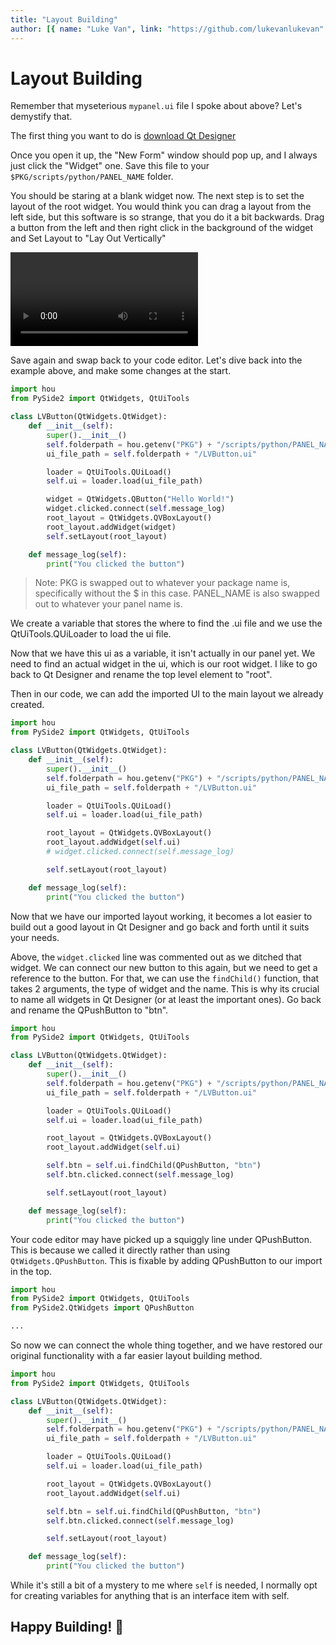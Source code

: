 ```yaml
---
title: "Layout Building"
author: [{ name: "Luke Van", link: "https://github.com/lukevanlukevan" }]
---
```


# Layout Building

Remember that myseterious `mypanel.ui` file I spoke about above? Let's demystify that.

The first thing you want to do is [download Qt Designer](https://build-system.fman.io/qt-designer-download)

Once you open it up, the "New Form" window should pop up, and I always just click the "Widget" one. Save this file to your `$PKG/scripts/python/PANEL_NAME` folder.

You should be staring at a blank widget now. The next step is to set the layout of the root widget. You would think you can drag a layout from the left side, but this software is so strange, that you do it a bit backwards. Drag a button from the left and then right click in the background of the widget and Set Layout to "Lay Out Vertically"

![](/img/LayoutBuilding/2.mp4)

Save again and swap back to your code editor. Let's dive back into the example above, and make some changes at the start.

```python
import hou
from PySide2 import QtWidgets, QtUiTools

class LVButton(QtWidgets.QtWidget):
	def __init__(self):
		super().__init__()
		self.folderpath = hou.getenv("PKG") + "/scripts/python/PANEL_NAME"
		ui_file_path = self.folderpath + "/LVButton.ui"

		loader = QtUiTools.QUiLoad()
		self.ui = loader.load(ui_file_path)

		widget = QtWidgets.QButton("Hello World!")
		widget.clicked.connect(self.message_log)
		root_layout = QtWidgets.QVBoxLayout()
		root_layout.addWidget(widget)
		self.setLayout(root_layout)

	def message_log(self):
		print("You clicked the button")
```

> Note: PKG is swapped out to whatever your package name is, specifically without the $ in this case. PANEL_NAME is also swapped out to whatever your panel name is.

We create a variable that stores the where to find the .ui file and we use the QtUiTools.QUiLoader to load the ui file.

Now that we have this ui as a variable, it isn't actually in our panel yet. We need to find an actual widget in the ui, which is our root widget. I like to go back to Qt Designer and rename the top level element to "root".

Then in our code, we can add the imported UI to the main layout we already created.

```python
import hou
from PySide2 import QtWidgets, QtUiTools

class LVButton(QtWidgets.QtWidget):
	def __init__(self):
		super().__init__()
		self.folderpath = hou.getenv("PKG") + "/scripts/python/PANEL_NAME"
		ui_file_path = self.folderpath + "/LVButton.ui"

		loader = QtUiTools.QUiLoad()
		self.ui = loader.load(ui_file_path)

		root_layout = QtWidgets.QVBoxLayout()
		root_layout.addWidget(self.ui)
		# widget.clicked.connect(self.message_log)

		self.setLayout(root_layout)

	def message_log(self):
		print("You clicked the button")
```

Now that we have our imported layout working, it becomes a lot easier to build out a good layout in Qt Designer and go back and forth until it suits your needs.

Above, the `widget.clicked` line was commented out as we ditched that widget. We can connect our new button to this again, but we need to get a reference to the button. For that, we can use the `findChild()` function, that takes 2 arguments, the type of widget and the name. This is why its crucial to name all widgets in Qt Designer (or at least the important ones). Go back and rename the QPushButton to "btn".

```python
import hou
from PySide2 import QtWidgets, QtUiTools

class LVButton(QtWidgets.QtWidget):
	def __init__(self):
		super().__init__()
		self.folderpath = hou.getenv("PKG") + "/scripts/python/PANEL_NAME"
		ui_file_path = self.folderpath + "/LVButton.ui"

		loader = QtUiTools.QUiLoad()
		self.ui = loader.load(ui_file_path)

		root_layout = QtWidgets.QVBoxLayout()
		root_layout.addWidget(self.ui)

		self.btn = self.ui.findChild(QPushButton, "btn")
		self.btn.clicked.connect(self.message_log)

		self.setLayout(root_layout)

	def message_log(self):
		print("You clicked the button")
```

Your code editor may have picked up a squiggly line under QPushButton. This is because we called it directly rather than using `QtWidgets.QPushButton`. This is fixable by adding QPushButton to our import in the top.

```python
import hou
from PySide2 import QtWidgets, QtUiTools
from PySide2.QtWidgets import QPushButton

...
```

So now we can connect the whole thing together, and we have restored our original functionality with a far easier layout building method.

```python
import hou
from PySide2 import QtWidgets, QtUiTools

class LVButton(QtWidgets.QtWidget):
	def __init__(self):
		super().__init__()
		self.folderpath = hou.getenv("PKG") + "/scripts/python/PANEL_NAME"
		ui_file_path = self.folderpath + "/LVButton.ui"

		loader = QtUiTools.QUiLoad()
		self.ui = loader.load(ui_file_path)

		root_layout = QtWidgets.QVBoxLayout()
		root_layout.addWidget(self.ui)

		self.btn = self.ui.findChild(QPushButton, "btn")
		self.btn.clicked.connect(self.message_log)

		self.setLayout(root_layout)

	def message_log(self):
		print("You clicked the button")
```

While it's still a bit of a mystery to me where `self` is needed, I normally opt for creating variables for anything that is an interface item with self.

## Happy Building! 🔨

